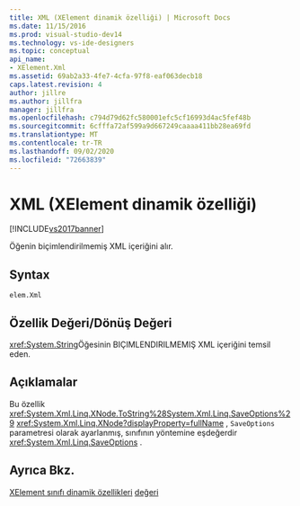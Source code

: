 ```yaml
---
title: XML (XElement dinamik özelliği) | Microsoft Docs
ms.date: 11/15/2016
ms.prod: visual-studio-dev14
ms.technology: vs-ide-designers
ms.topic: conceptual
api_name:
- XElement.Xml
ms.assetid: 69ab2a33-4fe7-4cfa-97f8-eaf063decb18
caps.latest.revision: 4
author: jillre
ms.author: jillfra
manager: jillfra
ms.openlocfilehash: c794d79d62fc580001efc5cf16993d4ac5fef48b
ms.sourcegitcommit: 6cfffa72af599a9d667249caaaa411bb28ea69fd
ms.translationtype: MT
ms.contentlocale: tr-TR
ms.lasthandoff: 09/02/2020
ms.locfileid: "72663839"
---
```

# <a name="xml-xelement-dynamic-property"></a>XML (XElement dinamik özelliği)
[!INCLUDE[vs2017banner](../includes/vs2017banner.md)]

Öğenin biçimlendirilmemiş XML içeriğini alır.

## <a name="syntax"></a>Syntax

```
elem.Xml
```

## <a name="property-valuereturn-value"></a>Özellik Değeri/Dönüş Değeri
 <xref:System.String>Öğesinin BIÇIMLENDIRILMEMIŞ XML içeriğini temsil eden.

## <a name="remarks"></a>Açıklamalar
 Bu özellik <xref:System.Xml.Linq.XNode.ToString%28System.Xml.Linq.SaveOptions%29> <xref:System.Xml.Linq.XNode?displayProperty=fullName> , `SaveOptions` parametresi olarak ayarlanmış, sınıfının yöntemine eşdeğerdir <xref:System.Xml.Linq.SaveOptions> .

## <a name="see-also"></a>Ayrıca Bkz.
 [XElement sınıfı dinamik özellikleri](../designers/xelement-class-dynamic-properties.md) [değeri](../designers/value-xelement-dynamic-property.md)
